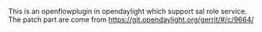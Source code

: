This is an openflowplugin in opendaylight which support sal role service. 
The patch part are come from https://git.opendaylight.org/gerrit/#/c/9664/
